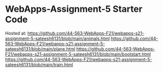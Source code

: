 # WebApps-Assignment-5 Starter Code

Hosted at: https://github.com/44-563-WebApps-F21/webapps-s21-assignment-5-sateesh6131/blob/main/animals.html 
           https://github.com/44-563-WebApps-F21/webapps-s21-assignment-5-sateesh6131/blob/main/plane.html
           https://github.com/44-563-WebApps-F21/webapps-s21-assignment-5-sateesh6131/blob/main/bootstart.html
           https://github.com/44-563-WebApps-F21/webapps-s21-assignment-5-sateesh6131/blob/main/train.html